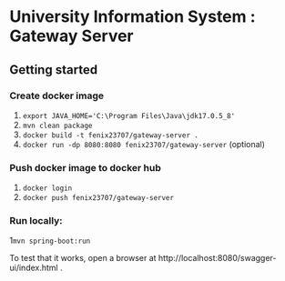 # University Information System : Gateway Server
## Getting started
### Create docker image
1. ``export JAVA_HOME='C:\Program Files\Java\jdk17.0.5_8'`` 
2. ``mvn clean package``
3. ``docker build -t fenix23707/gateway-server .``
4. ``docker run -dp 8080:8080 fenix23707/gateway-server`` (optional)

### Push docker image to docker hub
1. ``docker login``
2. ``docker push fenix23707/gateway-server``

### Run locally: 
1``mvn spring-boot:run``

To test that it works, open a browser at http://localhost:8080/swagger-ui/index.html .
